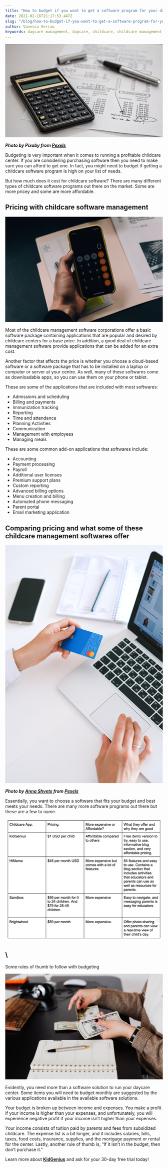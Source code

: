 ```yaml
---
title: "How to budget if you want to get a software program for your daycare "
date: 2021-02-16T21:17:53.447Z
slug: "/blog/how-to-budget-if-you-want-to-get-a-software-program-for-your-daycare "
author: Vanessa Serrao
keywords: daycare management, daycare, childcare, childcare management, daycare software
---
```

![budget daycare](budget-daycare.jpg "budget daycare")

***Photo by Pixaby from [Pexels](https://www.pexels.com/photo/black-calculator-near-ballpoint-pen-on-white-printed-paper-53621/)***

Budgeting is very important when it comes to running a profitable childcare center. If you are considering purchasing software then you need to make sure you can afford to get one. In fact, you might need to budget if getting a childcare software program is high on your list of needs.

But how much does it cost for childcare software? There are many different types of childcare software programs out there on the market. Some are more pricey and some are more affordable.

## Pricing with childcare software management

![daycare management software](daycare-management-software.jpg "daycare management software")

Most of the childcare management software corporations offer a basic software package containing applications that are popular and desired by childcare centers for a base price. In addition, a good deal of childcare management software provide applications that can be added for an extra cost.

Another factor that affects the price is whether you choose a cloud-based software or a software package that has to be installed on a laptop or computer or server at your centre. As well, many of these softwares come as downloadable apps, so you can use them on your phone or tablet.

These are some of the applications that are included with most softwares:

* Admissions and scheduling
* Billing and payments
* Immunization tracking
* Reporting
* Time and attendance
* Planning Activities
* Communication
* Management with employees
* Managing meals

These are some common add-on applications that softwares include:

* Accounting
* Payment processing
* Payroll
* Additional user licenses
* Premium support plans
* Custom reporting
* Advanced billing options
* Menu creation and billing
* Automated phone messaging
* Parent portal
* Email marketing application

## Comparing pricing and what some of these childcare management softwares offer

![childcare management software](childcare-management-software.jpg "childcare management software")

***Photo by [Anna Shvets](https://www.pexels.com/@shvetsa?utm_content=attributionCopyText&utm_medium=referral&utm_source=pexels) from [Pexels](https://www.pexels.com/photo/person-holding-bank-card-4482900/?utm_content=attributionCopyText&utm_medium=referral&utm_source=pexels)***

Essentially, you want to choose a software that fits your budget and best meets your needs. There are many more software programs out there but these are a few to name.

![daycare software](daycare-software-comparison.png "daycare software")

## \
Some rules of thumb to follow with budgeting

![daycare software](daycare-software.jpg "daycare software")

Evidently, you need more than a software solution to run your daycare center. Some items you will need to budget monthly are suggested by the various applications available in the available software solutions.

Your budget is broken up between income and expenses. You make a profit if your income is higher than your expenses, and unfortunately, you will experience negative profit if your income isn’t higher than your expenses.

Your income consists of tuition paid by parents and fees from subsidized childcare. The expense list is a bit longer, and it includes salaries, bills, taxes, food costs, insurance, supplies, and the mortgage payment or rental for the center. Lastly, another rule of thumb is, “If it isn’t in the budget, then don’t purchase it.”

Learn more about **[KidGenius](http://trykidgenius.com/)** and ask for your 30-day free trial today!